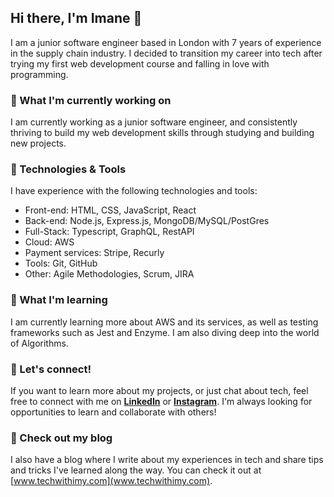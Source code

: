 <!--
**Imane-zch/Imane-zch** is a ✨ _special_ ✨ repository because its `README.md` (this file) appears on your GitHub profile.

Here are some ideas to get you started:

- 🔭 I’m currently working on ...
- 🌱 I’m currently learning ...
- 👯 I’m looking to collaborate on ...
- 🤔 I’m looking for help with ...
- 💬 Ask me about ...
- 📫 How to reach me: ...
- 😄 Pronouns: ...
- ⚡ Fun fact: ...
-->

## **Hi there, I'm Imane 👋**

I am a junior software engineer based in London with 7 years of experience in the supply chain industry. I decided to transition my career into tech after trying my first web development course and falling in love with programming.

### **🚀 What I'm currently working on**

I am currently working as a junior software engineer, and consistently thriving to build my web development skills through studying and building new projects.

### **🔧 Technologies & Tools**

I have experience with the following technologies and tools:

- Front-end: HTML, CSS, JavaScript, React
- Back-end: Node.js, Express.js, MongoDB/MySQL/PostGres
- Full-Stack: Typescript, GraphQL, RestAPI
- Cloud: AWS
- Payment services: Stripe, Recurly
- Tools: Git, GitHub
- Other: Agile Methodologies, Scrum, JIRA

### **🌱 What I'm learning**

I am currently learning more about AWS and its services, as well as testing frameworks such as Jest and Enzyme. I am also diving deep into the world of Algorithms.

### **💬 Let's connect!**

If you want to learn more about my projects, or just chat about tech, feel free to connect with me on **[LinkedIn](https://www.linkedin.com/in/imaneziouche/)** or **[Instagram](instagram.com/techwithimy/)**. I'm always looking for opportunities to learn and collaborate with others!

### **📝 Check out my blog**

I also have a blog where I write about my experiences in tech and share tips and tricks I've learned along the way. You can check it out at [www.techwithimy.com](www.techwithimy.com).
